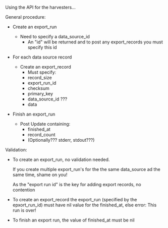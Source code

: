 Using the API for the harvesters...

General procedure:

* Create an export_run
  * Need to specify a data_source_id
     * An "id" will be returned and to post any export_records you must specify this id

* For each data source record
  * Create an export_record
    * Must specify:
     * record_size
     * export_run_id
     * checksum
     * primary_key
     * data_source_id ???
     * data
* Finish an export_run
  * Post Update containing:
    * finished_at
    * record_count
    * (Optionally??? stderr, stdout???)

Validation:

* To create an export_run, no validation needed.

  If you create multiple export_run's for the the same data_source ad the same time, shame on you!

  As the "export run id" is the key for adding export records, no contention

* To create an export_record the export_run (specified by the epxort_run_id) must have nil value for the finished_at, else error: This run is over!

* To finish an export run, the value of finished_at must be nil



